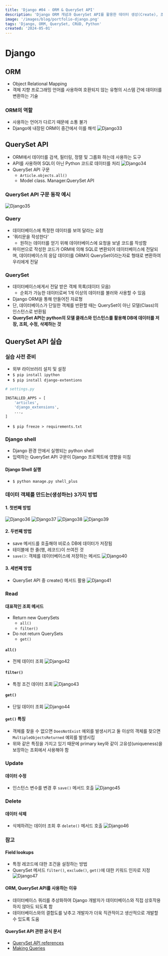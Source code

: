 ```yaml
---
title: 'Django #04 - ORM & QuerySet API'
description: 'Django ORM 개념과 QuerySet API를 활용한 데이터 생성(Create), 조회(Read), 수정(Update), 삭제(Delete) 방법을 정리. all(), filter(), get() 차이와 save(), create(), delete() 메서드까지 실습.'
image: '/images/blog/portfolio-django.png'
tags: 'Django, ORM, QuerySet, CRUD, Python'
created: '2024-05-01'
---
```



# Django
## ORM
- Object Relational Mapping
- 객체 지향 프로그래밍 언어를 사용하여 호환되지 않는 유형의 시스템 간에 데이터를 변환하는 기술

### ORM의 역할
- 사용하는 언어가 다르기 때문에 소통 불가
- Django에 내장된 ORM이 중간에서 이를 해석
![Django33](./asset/Django33.PNG)

## QuerySet API
- ORM에서 데이터를 검색, 필터링, 정렬 및 그룹화 하는데 사용하는 도구
- API를 사용하여 SQL이 아닌 Python 코드로 데이터를 처리
![Django34](./asset/Django34.PNG)
- QuerySet API 구문
    - `Article.objects.all()`
    - Model class. Manager.QuerySet API

### QuerySet API 구문 동작 예시
![Django35](./asset/Django35.PNG)

### Query
- 데이터베이스에 특정한 데이터를 보여 달라는 요청
- '쿼리문을 작성한다'
    - 원하는 데이터를 얻기 위해 데이터베이스에 요청을 보낼 코드를 작성함
- 파이썬으로 작성한 코드가 ORM에 의해 SQL로 변환되어 데이터베이스에 전달되며, 데이터베이스의 응답 데이터를 ORM이 QuerySet이라는자료 형태로 변환하여 우리에게 전달

### QuerySet
- 데이터베이스에게서 전달 받은 객체 목록(데이터 모음)
    - 순회가 가능한 데이터로써 1개 이상의 데이터를 불러와 사용할 수 있음
- Django ORM을 통해 만들어진 자료형
- 단, 데이터베이스가 단일한 객체를 반환할 때는 QuerySet이 아닌 모델(Class)의 인스턴스로 반환됨
- **QuerySet API는 python의 모델 클래스와 인스턴스를 활용해 DB에 데이터를 저장, 조회, 수정, 삭제하는 것**

## QuerySet API 실습
### 실습 사전 준비
- 외부 라이브러리 설치 및 설정
- `$ pip install ipython`
- `$ pip install django-extentions`
```python
# settings.py

INSTALLED_APPS = [
    'articles',
    'django_extensions',
    ...,
]
```
- `$ pip freeze > requirements.txt`

### Django shell
- Django 환경 안에서 실행되는 python shell
- 입력하는 QuerySet API 구문이 Django 프로젝트에 영향을 미침

#### Django Shell 실행
- `$ python manage.py shell_plus`

### 데이터 객체를 만드는(생성하는) 3가지 방법
#### 1. 첫번째 방법
![Django36](./asset/Django36.PNG)
![Django37](./asset/Django37.PNG)
![Django38](./asset/Django38.PNG)
![Django39](./asset/Django39.PNG)

#### 2. 두번째 방법
- save 메서드를 호출해야 비로소 DB에 데이터가 저장됨
- 테이블에 한 줄(행, 레코드)이 쓰여진 것
- `save()`: 객체를 데이터베이스에 저장하는 메서드
![Django40](./asset/Django40.PNG)

#### 3. 세번째 방법
- QuerySet API 중 create() 메서드 활용
![Django41](./asset/Django41.PNG)

### Read
#### 대표적인 조회 메서드
- Return new QuerySets
    - `all()`
    - `filter()`
- Do not return QuerySets
    - `get()`

#### `all()`
- 전체 데이터 조회
![Django42](./asset/Django42.PNG)

#### `filter()`
- 특정 조건 데이터 조회
![Django43](./asset/Django43.PNG)

#### `get()`
- 단일 데이터 조회
![Django44](./asset/Django44.PNG)

#### `get()` 특징
- 객체를 찾을 수 없으면 `DoesNotExist` 예외를 발생시키고 둘 이상의 객체를 찾으면 `MultipleObjectsReturned` 예외를 발생시킴
- 위와 같은 특징을 가지고 있기 때문에 primary key와 같이 고유성(uniqueness)을 보장하는 조회에서 사용해야 함

### Update
#### 데이터 수정
- 인스턴스 변수를 변경 후 `save()` 메서드 호출
![Django45](./asset/Django45.PNG)

### Delete
#### 데이터 삭제
- 삭제하려는 데이터 조회 후 `delete()` 메서드 호출
![Django46](./asset/Django46.PNG)

### 참고
#### Field lookups
- 특정 레코드에 대한 조건을 설정하는 방법
- QuerySet 메서드 `filter()`, `exclude()`, `get()`에 대한 키워드 인자로 지정
![Django47](./asset/Django47.PNG)

#### ORM, QuerySet API를 사용하는 이유
- 데이터베이스 쿼리를 추상화하여 Django 개발자가 데이터베이스와 직접 상호작용하지 않아도 되도록 함
- 데이터베이스와의 결합도를 낮추고 개발자가 더욱 직관적이고 생산적으로 개발할 수 있도록 도움
  
#### QuerySet API 관련 공식 문서
- [QuerySet API references](https://docs.djangoproject.com/en/5.0/ref/models/querysets/)
- [Making Queries](https://docs.djangoproject.com/en/5.0/topics/db/queries/)
